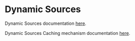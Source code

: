 # Dynamic Sources

Dynamic Sources documentation [here](/public_src/control/dynamic-sources/README.md).

Dynamic Sources Caching mechanism documentation [here](/public_src/control/dynamic-sources/utils/README.md).
